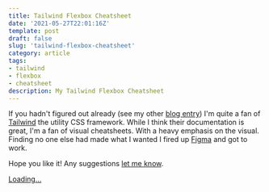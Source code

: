 ```yaml
---
title: Tailwind Flexbox Cheatsheet
date: '2021-05-27T22:01:16Z'
template: post
draft: false
slug: 'tailwind-flexbox-cheatsheet'
category: article
tags:
- tailwind
- flexbox
- cheatsheet
description: My Tailwind Flexbox Cheatsheet 
--- 
```


If you hadn't figured out already (see my other [blog entry](https://andrewford.co.nz/articles/tailwind-theming-by-config/)) I'm quite a fan of [Tailwind](https://tailwindcss.com/) the utility CSS framework. While I think their documentation is great, I'm a fan of visual cheatsheets. With a heavy emphasis on the visual. Finding no one else had made what I wanted I fired up [Figma](https://figma.com) and got to work. 

Hope you like it! Any suggestions [let me know](mailto:me@andrewford.co.nz).

<script src="https://gumroad.com/js/gumroad-embed.js"></script>
<div class="gumroad-product-embed"><a href="https://gumroad.com/l/XgkCC">Loading...</a></div>